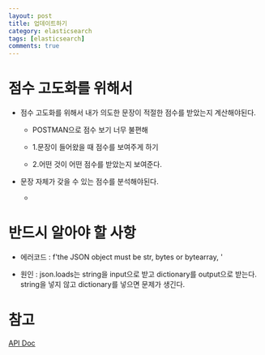 ```yaml
---
layout: post
title: 업데이트하기
category: elasticsearch
tags: [elasticsearch]
comments: true
---
```


# 점수 고도화를 위해서

- 점수 고도화를 위해서 내가 의도한 문장이 적절한 점수를 받았는지 계산해야된다. 

    - POSTMAN으로 점수 보기 너무 불편해

    - 1.문장이 들어왔을 때 점수를 보여주게 하기

    - 2.어떤 것이 어떤 점수를 받았는지 보여준다.

- 문장 자체가 갖을 수 있는 점수를 분석해야된다.

    - 

# 반드시 알아야 할 사항

- 에러코드 : f'the JSON object must be str, bytes or bytearray, '

- 원인 : json.loads는 string을 input으로 받고 dictionary를 output으로 받는다. string을 넣지 않고 dictionary를 넣으면 문제가 생긴다.

# 참고

[API Doc](https://elasticsearch-py.readthedocs.io/en/master/api.html)

[](https://stackoverflow.com/questions/42354001/python-json-object-must-be-str-bytes-or-bytearray-not-dict)

